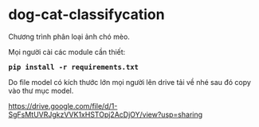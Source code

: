 # dog-cat-classifycation
Chương trình phân loại ảnh chó mèo.

Mọi người cài các module cần thiết:

<b><pre>pip install -r requirements.txt</pre></b>

Do file model có kích thước lớn mọi người lên drive tải về nhé sau đó copy vào thư mục model.

https://drive.google.com/file/d/1-SgFsMtUVRJgkzVVK1xHSTOpj2AcDjOY/view?usp=sharing